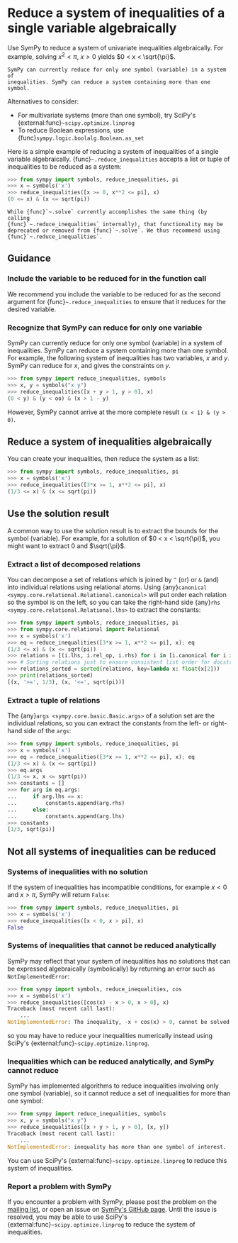 # Reduce a system of inequalities of a single variable algebraically

Use SymPy to reduce a system of univariate inequalities algebraically. For
example, solving $x^2 < \pi$, $x > 0$ yields $0 < x < \sqrt{\pi}$.

```{note}
SymPy can currently reduce for only one symbol (variable) in a system of 
inequalities. SymPy can reduce a system containing more than one symbol.
```

Alternatives to consider:
- For multivariate systems (more than one symbol), try SciPy's
  {external:func}`~scipy.optimize.linprog`
- To reduce Boolean expressions, use {func}`sympy.logic.boolalg.Boolean.as_set`

Here is a simple example of reducing a system of inequalities of a single
variable algebraically. {func}`~.reduce_inequalities` accepts a list or tuple of
inequalities to be reduced as a system:

```py
>>> from sympy import symbols, reduce_inequalities, pi
>>> x = symbols('x')
>>> reduce_inequalities([x >= 0, x**2 <= pi], x)
(0 <= x) & (x <= sqrt(pi))
```

```{note}
While {func}`~.solve` currently accomplishes the same thing (by calling 
{func}`~.reduce_inequalities` internally), that functionality may be 
deprecated or removed from {func}`~.solve`. We thus recommend using 
{func}`~.reduce_inequalities`.
```

## Guidance

### Include the variable to be reduced for in the function call

We recommend you include the variable to be reduced for as the second argument
for {func}`~.reduce_inequalities` to ensure that it reduces for the desired
variable.

### Recognize that SymPy can reduce for only one variable

SymPy can currently reduce for only one symbol (variable) in a system of
inequalities. SymPy can reduce a system containing more than one symbol. For
example, the following system of inequalities has two variables, $x$ and $y$.
SymPy can reduce for $x$, and gives the constraints on $y$.

```py
>>> from sympy import reduce_inequalities, symbols
>>> x, y = symbols("x y")
>>> reduce_inequalities([x + y > 1, y > 0], x)
(0 < y) & (y < oo) & (x > 1 - y)
```

However, SymPy cannot arrive at the more complete result `(x < 1) & (y > 0)`.

## Reduce a system of inequalities algebraically

You can create your inequalities, then reduce the system as a list:

```py
>>> from sympy import symbols, reduce_inequalities, pi
>>> x = symbols('x')
>>> reduce_inequalities([3*x >= 1, x**2 <= pi], x)
(1/3 <= x) & (x <= sqrt(pi))
```

## Use the solution result

A common way to use the solution result is to extract the bounds for the symbol
(variable). For example, for a solution of $0 < x < \sqrt{\pi}$, you might want
to extract $0$ and $\sqrt{\pi}$.

### Extract a list of decomposed relations

You can decompose a set of relations which is joined by `^` (or) or `&` (and)
into individual relations using relational atoms. Using {any}`canonical
<sympy.core.relational.Relational.canonical>` will put order each relation so
the symbol is on the left, so you can take the right-hand side {any}`rhs
<sympy.core.relational.Relational.lhs>` to extract the constants:

```py
>>> from sympy import symbols, reduce_inequalities, pi
>>> from sympy.core.relational import Relational
>>> x = symbols('x')
>>> eq = reduce_inequalities([3*x >= 1, x**2 <= pi], x); eq
(1/3 <= x) & (x <= sqrt(pi))
>>> relations = [(i.lhs, i.rel_op, i.rhs) for i in [i.canonical for i in eq.atoms(Relational)]]
>>> # Sorting relations just to ensure consistent list order for docstring testing
>>> relations_sorted = sorted(relations, key=lambda x: float(x[2]))
>>> print(relations_sorted)
[(x, '>=', 1/3), (x, '<=', sqrt(pi))]
```

### Extract a tuple of relations

The {any}`args <sympy.core.basic.Basic.args>` of a solution set are the
individual relations, so you can extract the constants from the left- or
right-hand side of the `args`:

```py
>>> from sympy import symbols, reduce_inequalities, pi
>>> x = symbols('x')
>>> eq = reduce_inequalities([3*x >= 1, x**2 <= pi], x); eq
(1/3 <= x) & (x <= sqrt(pi))
>>> eq.args
(1/3 <= x, x <= sqrt(pi))
>>> constants = []
>>> for arg in eq.args:
...     if arg.lhs == x:
...         constants.append(arg.rhs)
...     else:
...         constants.append(arg.lhs)
>>> constants
[1/3, sqrt(pi)]
```

## Not all systems of inequalities can be reduced

### Systems of inequalities with no solution

If the system of inequalities has incompatible conditions, for example $x < 0$
and $x > \pi$, SymPy will return `False`:

```py
>>> from sympy import symbols, reduce_inequalities, pi
>>> x = symbols('x')
>>> reduce_inequalities([x < 0, x > pi], x)
False
```

### Systems of inequalities that cannot be reduced analytically

SymPy may reflect that your system of inequalities has no solutions that can be
expressed algebraically (symbolically) by returning an error such as
`NotImplementedError`:

```py
>>> from sympy import symbols, reduce_inequalities, cos
>>> x = symbols('x')
>>> reduce_inequalities([cos(x) - x > 0, x > 0], x)
Traceback (most recent call last):
    ...
NotImplementedError: The inequality, -x + cos(x) > 0, cannot be solved using solve_univariate_inequality.
```

so you may have to reduce your inequalities numerically instead using SciPy's
{external:func}`~scipy.optimize.linprog`.

### Inequalities which can be reduced analytically, and SymPy cannot reduce

SymPy has implemented algorithms to reduce inequalities involving only one
symbol (variable), so it cannot reduce a set of inequalities for more than one
symbol:

```py
>>> from sympy import reduce_inequalities, symbols
>>> x, y = symbols("x y")
>>> reduce_inequalities([x + y > 1, y > 0], [x, y])
Traceback (most recent call last):
    ...
NotImplementedError: inequality has more than one symbol of interest.
```

You can use SciPy's {external:func}`~scipy.optimize.linprog` to reduce this
system of inequalities.

### Report a problem with SymPy

If you encounter a problem with SymPy, please post the problem on the [mailing
list](https://groups.google.com/g/sympy), or open an issue on [SymPy's GitHub
page](https://github.com/sympy/sympy/issues). Until the issue is resolved, you
may be able to use SciPy's {external:func}`~scipy.optimize.linprog` to reduce
the system of inequalities.
